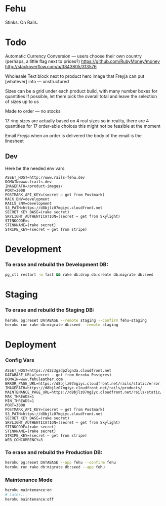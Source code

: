 # Fehu

Stinks. On Rails.

# Todo

Automatic Currency Conversion — users choose their own country (perhaps, a little flag next to prices?)
  https://github.com/RubyMoney/money
  http://stackoverflow.com/a/3843805/313576

Wholesale
  Text block next to product hero image that Freyja can put [whatever] into — unstructured
  
  Sizes can be a grid under each product build, with many number boxes for quantities
  If possible, let them pick the overall total and leave the selection of sizes up to us
  
  Made to order — no stocks
  
  17 ring sizes are actually based on 4 real sizes
    so in reality, there are 4 quantities for 17 order-able choices
    this might not be feasible at the moment
  
  Email Freyja when an order is delivered
    the body of the email is the linesheet

  
## Dev
Here be the needed env vars:

```
ASSET_HOST=http://www.rails-fehu.dev
DOMAIN=www.frails.dev
IMAGEPATH=/product-images/
PORT=3000
POSTMARK_API_KEY=(secret — get from Postmark)
RACK_ENV=development
RAILS_ENV=development
S3_PATH=https://d8bjlz07mgiyc.cloudfront.net
SECRET_KEY_BASE=(rake secret)
SKYLIGHT_AUTHENTICATION=(secret — get from Skylight)
STINKCODE=s
STINKNAME=(rake secret)
STRIPE_KEY=(secret — get from stripe)
```



# Development

### To erase and rebuild the Development DB:
```bash
pg_ctl restart -m fast && rake db:drop db:create db:migrate db:seed
```


# Staging


### To erase and rebuild the Staging DB:
```bash
heroku pg:reset DATABASE --remote staging --confirm fehu-staging
heroku run rake db:migrate db:seed --remote staging
```



# Deployment

### Config Vars
```
ASSET_HOST=https://d2z3gzdp2lgn3a.cloudfront.net
DATABASE_URL=(secret — get from Heroku Postgres)
DOMAIN=www.fehuleather.com
ERROR_PAGE_URL=https://d8bjlz07mgiyc.cloudfront.net/rails/static/error.html
IMAGEPATH=https://d8bjlz07mgiyc.cloudfront.net/rails/products/
MAINTENANCE_PAGE_URL=https://d8bjlz07mgiyc.cloudfront.net/rails/static/maintenance.html
MAX_THREADS=1
MIN_THREADS=1
PORT=3000
POSTMARK_API_KEY=(secret — get from Postmark)
S3_PATH=https://d8bjlz07mgiyc.cloudfront.net
SECRET_KEY_BASE=(rake secret)
SKYLIGHT_AUTHENTICATION=(secret — get from Skylight)
STINKCODE=(rake secret)
STINKNAME=(rake secret)
STRIPE_KEY=(secret — get from stripe)
WEB_CONCURRENCY=3
```



### To erase and rebuild the Production DB:
```bash
heroku pg:reset DATABASE --app fehu --confirm fehu
heroku run rake db:migrate db:seed --app fehu
```

### Maintenance Mode
```bash
heroku maintenance:on
# Later...
heroku maintenance:off
```
